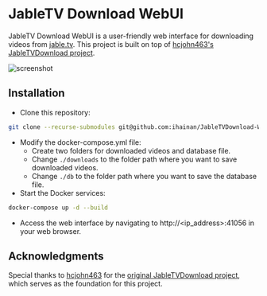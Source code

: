 # JableTV Download WebUI

JableTV Download WebUI is a user-friendly web interface for downloading videos from [jable.tv](https://jable.tv/). This project is built on top of [hcjohn463's JableTVDownload project](https://github.com/hcjohn463/JableTVDownload). 

![screenshot](https://imgur.ihainan.me/iklsV6P.png)

## Installation

- Clone this repository: 

``` bash
git clone --recurse-submodules git@github.com:ihainan/JableTVDownload-WebUI.git
```

- Modify the docker-compose.yml file:
    - Create two folders for downloaded videos and database file.
    - Change `./downloads` to the folder path where you want to save downloaded videos.
    - Change `./db` to the folder path where you want to save the database file.
- Start the Docker services: 

``` bash
docker-compose up -d --build
```
- Access the web interface by navigating to http://<ip_address>:41056 in your web browser.

## Acknowledgments

Special thanks to [hcjohn463](https://github.com/hcjohn463) for the [original JableTVDownload project](https://github.com/hcjohn463/JableTVDownload/tree/main), which serves as the foundation for this project.




